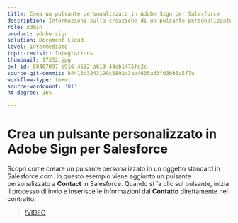 ```yaml
---
title: Crea un pulsante personalizzato in Adobe Sign per Salesforce
description: Informazioni sulla creazione di un pulsante personalizzato che avvia il processo di invio e inserisce automaticamente un contratto
role: Admin
product: adobe sign
solution: Document Cloud
level: Intermediate
topic-revisit: Integrations
thumbnail: 17352.jpg
exl-id: 08407097-b916-4532-a613-43eb1475fe2c
source-git-commit: b4413d3243190c5892a3ab4635ad3f03bb5a5f7a
workflow-type: tm+mt
source-wordcount: '81'
ht-degree: 16%

---
```


# Crea un pulsante personalizzato in Adobe Sign per Salesforce

Scopri come creare un pulsante personalizzato in un oggetto standard in Salesforce.com. In questo esempio viene aggiunto un pulsante personalizzato a **Contact** in Salesforce. Quando si fa clic sul pulsante, inizia il processo di invio e inserisce le informazioni dal **Contatto** direttamente nel contratto.

>[!VIDEO](https://video.tv.adobe.com/v/17352?hidetitle=true)
